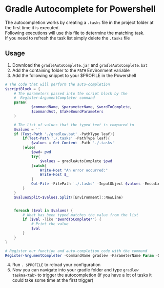 # Gradle Autocomplete for Powershell
The autocompletion works by creating a `.tasks` file in the project folder at the first time it is executed.  
Following executions will use this file to determine the matching task.  
If you need to refresh the task list simply delete the `.tasks` file

## Usage
1. Download the `gradleAutoComplete.jar` and `gradleAutoComplete.bat` 
2. Add the containing folder to the `PATH` Environment variable 
3. Add the following snippet to your $PROFILE in the Powershell

```powershell
# The code that will perform the auto-completion
$scriptBlock = {
    # The parameters passed into the script block by the
    #  Register-ArgumentCompleter command
    param(
            $commandName, $parameterName, $wordToComplete,
            $commandAst, $fakeBoundParameters
    )

    # The list of values that the typed text is compared to
    $values = ''
    if (Test-Path './gradlew.bat' -PathType leaf){
        if(Test-Path './.tasks' -PathType leaf){
            $values = Get-Content -Path './.tasks'
        }else{
            $pwd= pwd
            try{
                $values = gradleAutoComplete $pwd
            }catch{
                Write-Host "An error occurred:"
                Write-Host $_
            }
            Out-File -FilePath './.tasks' -InputObject $values -Encoding ASCII
        }
    }
    $valuesSplit=$values.Split([Environment]::NewLine)


    foreach ($val in $values) {
        # What has been typed matches the value from the list
        if ($val -like "$wordToComplete*") {
            # Print the value
            $val
        }
    }
}

# Register our function and auto-completion code with the command
Register-ArgumentCompleter -CommandName gradlew -ParameterName Param -ScriptBlock $scriptBlock
```

4. Run `. $PROFILE` to reload your configuration
5. Now you can navigate into your gradle folder and type `gradlew taskNa<tab>` to trigger the autocompletion (if you have a lot of tasks it could take some time at the first trigger)

